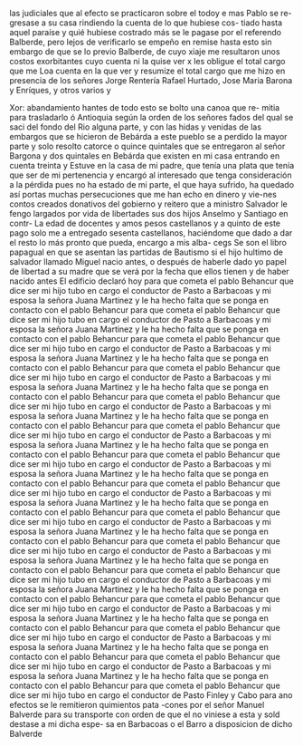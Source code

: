 las judiciales que al efecto se practicaron sobre el todoy e mas
Pablo se re-gresase a su casa rindiendo la cuenta de lo que hubiese cos- tiado hasta aquel paraíse y quié hubiese costrado más se le pagase
por el referendo Balberde, pero lejos de verificarlo se empeño en remise hasta esto sin embargo de que se lo previo Balberde, de cuyo xiaje me resultaron unos costos exorbitantes cuyo cuenta ni la quise ver x les obligue el total cargo que me
Loa cuenta en la que ver y resumize el total cargo que me hizo en presencia de los señores Jorge Rentería Rafael Hurtado, Jose Maria Barona y Enríques, y otros varios y

Xor: abandamiento hantes de todo esto se bolto una canoa que re- mitia para trasladarlo ó Antioquia según la orden de los señores fados del qual se saci del fondo del Rio alguna parte, y con las
hidas y venidas de las embargos que se hicieron de Bebárda a este pueblo se a perdido la mayor parte y solo resolto catorce o quince quintales que se entregaron al señor Bargona y dos quintales en Bebárda que existen en mi casa entrando en cuenta treinta y
Estuve en la casa de mi padre, que tenía una plata que tenía que ser de mi pertenencia y encargó al interesado que tenga consideración a la pérdida pues no ha estado de mi parte, el que haya sufrido, ha quedado así
portas muchas persecuciones que me han echo en dinero y vie-nes contos creados donativos del gobierno
y reitero que a ministro Salvador le fengo largados por vida de libertades sus dos hijos Anselmo y Santiago en contr-
La edad de docentes y amos pesos castellanos y a quinto de este pago solo me a entregado sesenta castellanos, haciéndome que dado a dar el resto lo más pronto que pueda, encargo a mis alba-
cegs Se son el libro papagual en que se asentan las partidas de
Bautismo si el hijo hultimo de salvador llamado Miguel nacio
antes, o después de haberle dado yo papel de libertad a su madre
que se verá por la fecha que ellos tienen y de haber nacido antes
El edificio declaró hoy para que cometa el pablo Behancur que dice ser mi hijo tubo en cargo el conductor de Pasto a Barbacoas y mi esposa la señora Juana Martinez y le ha hecho falta que se ponga en contacto con el pablo Behancur para que cometa el pablo Behancur que dice ser mi hijo tubo en cargo el conductor de Pasto a Barbacoas y mi esposa la señora Juana Martinez y le ha hecho falta que se ponga en contacto con el pablo Behancur para que cometa el pablo Behancur que dice ser mi hijo tubo en cargo el conductor de Pasto a Barbacoas y mi esposa la señora Juana Martinez y le ha hecho falta que se ponga en contacto con el pablo Behancur para que cometa el pablo Behancur que dice ser mi hijo tubo en cargo el conductor de Pasto a Barbacoas y mi esposa la señora Juana Martinez y le ha hecho falta que se ponga en contacto con el pablo Behancur para que cometa el pablo Behancur que dice ser mi hijo tubo en cargo el conductor de Pasto a Barbacoas y mi esposa la señora Juana Martinez y le ha hecho falta que se ponga en contacto con el pablo Behancur para que cometa el pablo Behancur que dice ser mi hijo tubo en cargo el conductor de Pasto a Barbacoas y mi esposa la señora Juana Martinez y le ha hecho falta que se ponga en contacto con el pablo Behancur para que cometa el pablo Behancur que dice ser mi hijo tubo en cargo el conductor de Pasto a Barbacoas y mi esposa la señora Juana Martinez y le ha hecho falta que se ponga en contacto con el pablo Behancur para que cometa el pablo Behancur que dice ser mi hijo tubo en cargo el conductor de Pasto a Barbacoas y mi esposa la señora Juana Martinez y le ha hecho falta que se ponga en contacto con el pablo Behancur para que cometa el pablo Behancur que dice ser mi hijo tubo en cargo el conductor de Pasto a Barbacoas y mi esposa la señora Juana Martinez y le ha hecho falta que se ponga en contacto con el pablo Behancur para que cometa el pablo Behancur que dice ser mi hijo tubo en cargo el conductor de Pasto a Barbacoas y mi esposa la señora Juana Martinez y le ha hecho falta que se ponga en contacto con el pablo Behancur para que cometa el pablo Behancur que dice ser mi hijo tubo en cargo el conductor de Pasto a Barbacoas y mi esposa la señora Juana Martinez y le ha hecho falta que se ponga en contacto con el pablo Behancur para que cometa el pablo Behancur que dice ser mi hijo tubo en cargo el conductor de Pasto a Barbacoas y mi esposa la señora Juana Martinez y le ha hecho falta que se ponga en contacto con el pablo Behancur para que cometa el pablo Behancur que dice ser mi hijo tubo en cargo el conductor de Pasto a Barbacoas y mi esposa la señora Juana Martinez y le ha hecho falta que se ponga en contacto con el pablo Behancur para que cometa el pablo Behancur que dice ser mi hijo tubo en cargo el conductor de Pasto a Barbacoas y mi esposa la señora Juana Martinez y le ha hecho falta que se ponga en contacto con el pablo Behancur para que cometa el pablo Behancur que dice ser mi hijo tubo en cargo el conductor de Pasto
Finley y Cabo para ano efectos se le remitieron quimientos pata -cones por el señor Manuel Balverde para su transporte con orden de que el no viniese a esta y sold destase a mi dicha espe- sa en Barbacoas o el Barro a disposicion de dicho Balverde